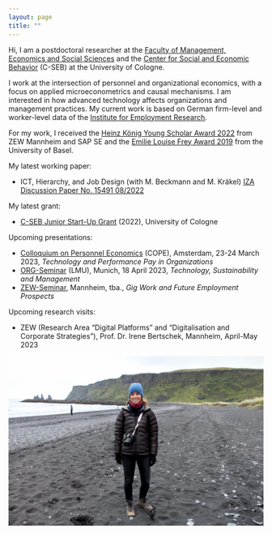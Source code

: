 ```yaml
---
layout: page
title: ""
---
```


Hi, I am a postdoctoral researcher at the [Faculty of Management, Economics and Social Sciences](https://pwl.uni-koeln.de/en/team/professors/dr-elisa-gerten) and the [Center for Social and Economic Behavior](https://c-seb.de/en/) (C-SEB) at the University of Cologne.

I work at the intersection of personnel and organizational economics, with a focus on applied microeconometrics and causal mechanisms. I am interested in how advanced technology affects organizations and management practices. My current work is based on German firm-level and worker-level data of the [Institute for Employment Research](https://www.iab.de/).

For my work, I received the [Heinz König Young Scholar Award 2022](https://www.zew.de/en/press/latest-press-releases/zew-honours-young-researcher-from-the-university-of-basel) from ZEW Mannheim and SAP SE and the [Emilie Louise Frey Award 2019](https://wwz.unibas.ch/en/faculty/awards-and-distinctions/emilie-louise-frey-preis/) from the University of Basel.

My latest working paper:

- ICT, Hierarchy, and Job Design (with M. Beckmann and M. Kräkel) [IZA Discussion Paper No. 15491 08/2022](https://www.iza.org/publications/dp/15491/information-and-communication-technology-hierarchy-and-job-design) 

My latest grant:

- [C-SEB Junior Start-Up Grant](https://c-seb.de/en/funding/grants/) (2022), University of Cologne

Upcoming presentations:

- [Colloquium on Personnel Economics](https://personneleconomics.eu/cope2023/index.php) (COPE), Amsterdam, 23-24 March 2023, _Technology and Performance Pay in Organizations_
- [ORG-Seminar](https://www.isto.bwl.uni-muenchen.de/forschung/seminare/org_seminar/index.html) (LMU), Munich, 18 April 2023, _Technology, Sustainability and Management_
- [ZEW-Seminar](https://www.zew.de/veranstaltungen-und-weiterbildung/veranstaltungen-fuer-die-wissenschaft/research-seminare), Mannheim, tba., _Gig Work and Future Employment Prospects_

Upcoming research visits:

- ZEW (Research Area “Digital Platforms” and “Digitalisation and Corporate Strategies”), Prof. Dr. Irene Bertschek, Mannheim, April-May 2023


![Elisa Gerten](/Island.jpg)
